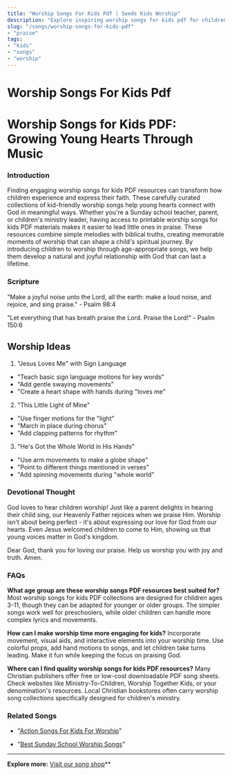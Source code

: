 ```yaml
---
title: "Worship Songs For Kids Pdf | Seeds Kids Worship"
description: "Explore inspiring worship songs for kids pdf for children's worship and faith development. Biblical music resources for families and ministry."
slug: "/songs/worship-songs-for-kids-pdf"
- "praise"
tags:
- "kids"
- "songs"
- "worship"
---
```


# Worship Songs For Kids Pdf

# Worship Songs for Kids PDF: Growing Young Hearts Through Music

### Introduction
Finding engaging worship songs for kids PDF resources can transform how children experience and express their faith. These carefully curated collections of kid-friendly worship songs help young hearts connect with God in meaningful ways. Whether you're a Sunday school teacher, parent, or children's ministry leader, having access to printable worship songs for kids PDF materials makes it easier to lead little ones in praise. These resources combine simple melodies with biblical truths, creating memorable moments of worship that can shape a child's spiritual journey. By introducing children to worship through age-appropriate songs, we help them develop a natural and joyful relationship with God that can last a lifetime.

### Scripture
"Make a joyful noise unto the Lord, all the earth: make a loud noise, and rejoice, and sing praise." - Psalm 98:4

"Let everything that has breath praise the Lord. Praise the Lord!" - Psalm 150:6

## Worship Ideas
1. "Jesus Loves Me" with Sign Language
- "Teach basic sign language motions for key words"
- "Add gentle swaying movements"
- "Create a heart shape with hands during "loves me"

2. "This Little Light of Mine"
- "Use finger motions for the "light"
- "March in place during chorus"
- "Add clapping patterns for rhythm"

3. "He's Got the Whole World in His Hands"
- "Use arm movements to make a globe shape"
- "Point to different things mentioned in verses"
- "Add spinning movements during "whole world"

### Devotional Thought
God loves to hear children worship! Just like a parent delights in hearing their child sing, our Heavenly Father rejoices when we praise Him. Worship isn't about being perfect - it's about expressing our love for God from our hearts. Even Jesus welcomed children to come to Him, showing us that young voices matter in God's kingdom.

Dear God, thank you for loving our praise. Help us worship you with joy and truth. Amen.

### FAQs

**What age group are these worship songs PDF resources best suited for?**
Most worship songs for kids PDF collections are designed for children ages 3-11, though they can be adapted for younger or older groups. The simpler songs work well for preschoolers, while older children can handle more complex lyrics and movements.

**How can I make worship time more engaging for kids?**
Incorporate movement, visual aids, and interactive elements into your worship time. Use colorful props, add hand motions to songs, and let children take turns leading. Make it fun while keeping the focus on praising God.

**Where can I find quality worship songs for kids PDF resources?**
Many Christian publishers offer free or low-cost downloadable PDF song sheets. Check websites like Ministry-To-Children, Worship Together Kids, or your denomination's resources. Local Christian bookstores often carry worship song collections specifically designed for children's ministry.

### Related Songs

- "[Action Songs For Kids For Worship](/songs/action-songs-for-kids-for-worship/)"

- "[Best Sunday School Worship Songs](/songs/best-sunday-school-worship-songs/)"

---

**Explore more:** [Visit our song shop](https://seedskidsworship.com/shop)**

<!-- Schema Markup -->
<script type="application/ld+json">
{
  "@context": "https://schema.org",
  "@type": "MusicRecording",
  "name": "Worship Songs For Kids Pdf",
  "byArtist": {
    "@type": "MusicGroup",
    "name": "Seeds Kids Worship"
  },
  "isFamilyFriendly": true,
  "url": "https://seedskidsworship.com/songs/worship-songs-for-kids-pdf/"
}
</script>